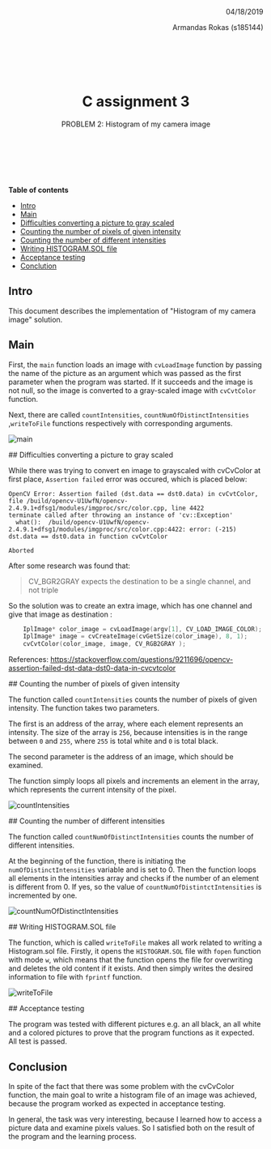 <div align="right">
    <p>04/18/2019</p> 
<p>Armandas Rokas (s185144) 
</p>
</div>
</br>
</br>
</br>
</br>

<center><h1>
    C assignment 3
    </h1> 
    PROBLEM 2: Histogram of my camera image
    </p></center>


</br>
</br>
</br>
</br>

</br>

**Table of contents**

- [Intro](#intro)
- [Main](#main)
- [Difficulties converting a picture to gray scaled](#difficulties-converting-a-picture-to-gray-scaled)
- [Counting the number of pixels of given intensity](#counting-the-number-of-pixels-of-given-intensity)
- [Counting the number of different intensities](#counting-the-number-of-different-intensities)
- [Writing HISTOGRAM.SOL file](#writing-histogramsol-file)
- [Acceptance testing](#Acceptance-testing)
- [Conclution](#conclution)


 <div style="page-break-after: always;"></div>



## Intro

This document  describes the implementation of "Histogram of my camera image" solution. 

## Main

First, the `main` function loads an image with `cvLoadImage` function by passing the name of the picture as an argument which was passed as the first parameter when the program was started. If it succeeds and the image is not null, so the image is converted to a gray-scaled image with `cvCvtColor` function. 

Next, there are called `countIntensities`, `countNumOfDistinctIntensities` ,`writeToFile` functions respectively with corresponding arguments. 

![main](main.jpg)
 <div style="page-break-after: always;"></div>
## Difficulties converting a picture to gray scaled

While there was trying to convert en image to grayscaled with cvCvColor at first place, `Assertion failed` error was occured, which is placed below:

```
OpenCV Error: Assertion failed (dst.data == dst0.data) in cvCvtColor, file /build/opencv-U1UwfN/opencv-2.4.9.1+dfsg1/modules/imgproc/src/color.cpp, line 4422
terminate called after throwing an instance of 'cv::Exception'
  what():  /build/opencv-U1UwfN/opencv-2.4.9.1+dfsg1/modules/imgproc/src/color.cpp:4422: error: (-215) dst.data == dst0.data in function cvCvtColor

Aborted
```

After some research was found that:

> CV_BGR2GRAY expects the destination to be a single channel, and not triple

So the solution was to create an extra image, which has one channel and give that image as destination :

```c
    IplImage* color_image = cvLoadImage(argv[1], CV_LOAD_IMAGE_COLOR);  // color image CV_LOAD_IMAGE_COLOR
    IplImage* image = cvCreateImage(cvGetSize(color_image), 8, 1);
    cvCvtColor(color_image, image, CV_RGB2GRAY );
```

References:
<https://stackoverflow.com/questions/9211696/opencv-assertion-failed-dst-data-dst0-data-in-cvcvtcolor>

 <div style="page-break-after: always;"></div>
## Counting the number of pixels of given intensity

The function called `countIntensities` counts the number of pixels of given intensity. The function takes two parameters. 

The first is an address of the array, where each element represents an intensity. The size of the array is `256`, because intensities is in the range between `0` and `255`,   where `255` is total white and `0` is total black.

The second parameter is the address of an image, which should be examined. 

The function simply loops all pixels and increments an element in the array, which represents the current intensity of the pixel.

![countIntensities](countIntensities.jpg)
 <div style="page-break-after: always;"></div>
## Counting the number of different intensities

The function called `countNumOfDistinctIntensities` counts the number of different intensities. 

At the beginning of the function, there is initiating the  `numOfDistinctIntensities` variable and is set to 0. Then the function loops all elements in the intensities array and checks if the number of an element is different from 0. If yes, so the value of `countNumOfDistintctIntensities` is incremented by one.  

![countNumOfDistinctIntensities](countNumOfDistinctIntensities.bmp)
 <div style="page-break-after: always;"></div>
## Writing HISTOGRAM.SOL file

The function, which is called `writeToFile` makes all work related to writing a Histogram.sol file.  Firstly, it opens the `HISTOGRAM.SOL` file with `fopen` function with mode `w`, which means that the function opens the file for overwriting and deletes the old content if it exists.  And then simply writes the desired information to file with `fprintf` function. 

![writeToFile](writeToFile.jpg)

 <div style="page-break-after: always;"></div>
## Acceptance testing

The program was tested with different pictures e.g. an all black, an all white and a colored pictures to prove that the program functions as it expected. All test is passed. 

## Conclusion

In spite of the fact that there was some problem with the cvCvColor function, the main goal to write a histogram file of an image was achieved, because the program worked as expected in acceptance testing.

In general, the task was very interesting, because I learned how to access a picture data and examine pixels values.  So I satisfied both on the result of the program and the learning process.  